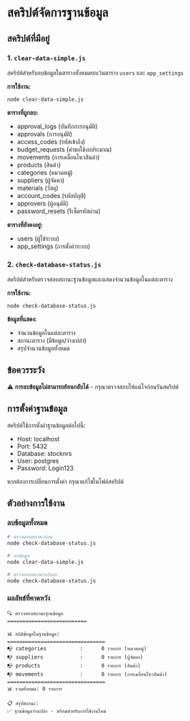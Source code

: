 # สคริปต์จัดการฐานข้อมูล

## สคริปต์ที่มีอยู่

### 1. `clear-data-simple.js`
สคริปต์สำหรับลบข้อมูลในตารางทั้งหมดยกเว้นตาราง `users` และ `app_settings`

**การใช้งาน:**
```bash
node clear-data-simple.js
```

**ตารางที่ถูกลบ:**
- approval_logs (บันทึกการอนุมัติ)
- approvals (การอนุมัติ)
- access_codes (รหัสเข้าถึง)
- budget_requests (คำขอใช้งบประมาณ)
- movements (การเคลื่อนไหวสินค้า)
- products (สินค้า)
- categories (หมวดหมู่)
- suppliers (ผู้จัดหา)
- materials (วัสดุ)
- account_codes (รหัสบัญชี)
- approvers (ผู้อนุมัติ)
- password_resets (รีเซ็ตรหัสผ่าน)

**ตารางที่ยังคงอยู่:**
- users (ผู้ใช้ระบบ)
- app_settings (การตั้งค่าระบบ)

### 2. `check-database-status.js`
สคริปต์สำหรับตรวจสอบสถานะฐานข้อมูลและแสดงจำนวนข้อมูลในแต่ละตาราง

**การใช้งาน:**
```bash
node check-database-status.js
```

**ข้อมูลที่แสดง:**
- จำนวนข้อมูลในแต่ละตาราง
- สถานะตาราง (มีข้อมูล/ว่างเปล่า)
- สรุปจำนวนข้อมูลทั้งหมด

## ข้อควรระวัง

⚠️ **การลบข้อมูลไม่สามารถย้อนกลับได้** - กรุณาตรวจสอบให้แน่ใจก่อนรันสคริปต์

## การตั้งค่าฐานข้อมูล

สคริปต์ใช้การตั้งค่าฐานข้อมูลต่อไปนี้:
- Host: localhost
- Port: 5432
- Database: stocknrs
- User: postgres
- Password: Login123

หากต้องการเปลี่ยนการตั้งค่า กรุณาแก้ไขในไฟล์สคริปต์

## ตัวอย่างการใช้งาน

### ลบข้อมูลทั้งหมด
```bash
# ตรวจสอบสถานะก่อน
node check-database-status.js

# ลบข้อมูล
node clear-data-simple.js

# ตรวจสอบสถานะหลังลบ
node check-database-status.js
```

### ผลลัพธ์ที่คาดหวัง
```
🔍 ตรวจสอบสถานะฐานข้อมูล
==========================

📊 สถิติข้อมูลในฐานข้อมูล:
================================
📭 categories           :      0 รายการ (หมวดหมู่)
📭 suppliers            :      0 รายการ (ผู้จัดหา)
📭 products             :      0 รายการ (สินค้า)
📭 movements            :      0 รายการ (การเคลื่อนไหวสินค้า)
================================
📊 รวมทั้งหมด: 0 รายการ

📋 สรุปสถานะ:
✅ ฐานข้อมูลว่างเปล่า - พร้อมสำหรับการใช้งานใหม่
```
